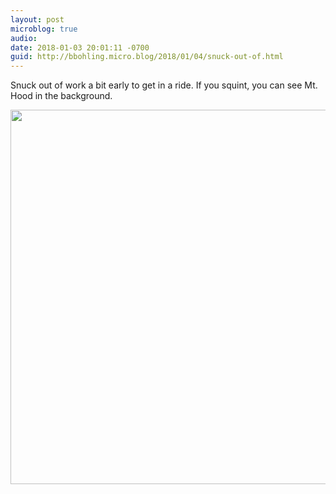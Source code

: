 ```yaml
---
layout: post
microblog: true
audio: 
date: 2018-01-03 20:01:11 -0700
guid: http://bbohling.micro.blog/2018/01/04/snuck-out-of.html
---
```

Snuck out of work a bit early to get in a ride. If you squint, you can see Mt. Hood in the background.

<img src="http://micro.brandonbohling.com/uploads/2018/cb8cad5df6.jpg" width="600" height="599" />
